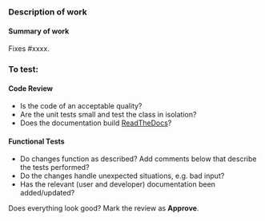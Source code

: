 ### Description of work

#### Summary of work
<!-- Please provide a short, high level description of the work that was done.
-->

<!-- Why has this work been done? If there is no linked issue please provide appropriate context for this work.
#### Purpose of work
This can be removed if a github issue is referenced below
-->

Fixes #xxxx. <!-- and fix #xxxx or close #xxxx xor resolves #xxxx. One line per issue fixed. -->
<!-- alternative
*There is no associated issue.*
-->

### To test:

<!-- Instructions for testing.
There should be sufficient instructions for someone unfamiliar with the application to test - unless a specific
reviewer is requested.
If instructions for replicating the fault are contained in the linked issue then it is OK to refer back to these.
-->

#### Code Review

- Is the code of an acceptable quality?
- Are the unit tests small and test the class in isolation?
- Does the documentation build [ReadTheDocs]()?

#### Functional Tests

- Do changes function as described? Add comments below that describe the tests performed?
- Do the changes handle unexpected situations, e.g. bad input?
- Has the relevant (user and developer) documentation been added/updated?

Does everything look good? Mark the review as **Approve**.

